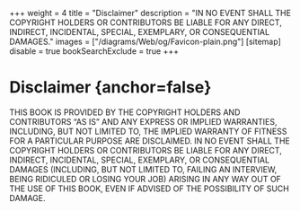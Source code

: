 +++
weight = 4
title = "Disclaimer"
description = "IN NO EVENT SHALL THE COPYRIGHT HOLDERS OR CONTRIBUTORS BE LIABLE FOR ANY DIRECT, INDIRECT, INCIDENTAL, SPECIAL, EXEMPLARY, OR CONSEQUENTIAL DAMAGES."
images = ["/diagrams/Web/og/Favicon-plain.png"]
[sitemap]
  disable = true
bookSearchExclude = true
+++

# Disclaimer {anchor=false}

THIS BOOK IS PROVIDED BY THE COPYRIGHT HOLDERS AND CONTRIBUTORS “AS IS” AND ANY EXPRESS OR IMPLIED WARRANTIES, INCLUDING, BUT NOT LIMITED TO, THE IMPLIED WARRANTY OF FITNESS FOR A PARTICULAR PURPOSE ARE DISCLAIMED\. IN NO EVENT SHALL THE COPYRIGHT HOLDERS OR CONTRIBUTORS BE LIABLE FOR ANY DIRECT, INDIRECT, INCIDENTAL, SPECIAL, EXEMPLARY, OR CONSEQUENTIAL DAMAGES \(INCLUDING, BUT NOT LIMITED TO, FAILING AN INTERVIEW, BEING RIDICULED OR LOSING YOUR JOB\) ARISING IN ANY WAY OUT OF THE USE OF THIS BOOK, EVEN IF ADVISED OF THE POSSIBILITY OF SUCH DAMAGE\.